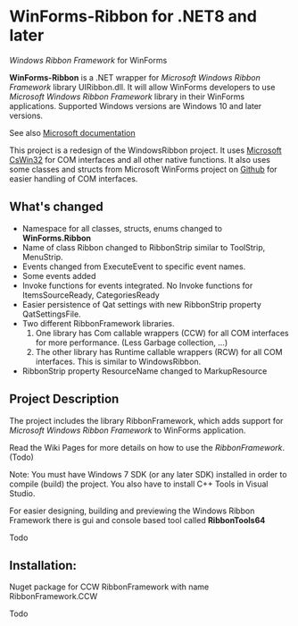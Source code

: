 # WinForms-Ribbon for .NET8 and later

*Windows Ribbon Framework* for WinForms

**WinForms-Ribbon** is a .NET wrapper for *Microsoft Windows Ribbon Framework* library UIRibbon.dll. It will allow WinForms developers to use *Microsoft Windows Ribbon Framework* library in their WinForms applications.
Supported Windows versions are Windows 10 and later versions.

See also [Microsoft documentation](https://learn.microsoft.com/en-us/windows/win32/windowsribbon/-uiplat-windowsribbon-entry)

This project is a redesign of the WindowsRibbon project. It uses [Microsoft CsWin32](https://github.com/microsoft/CsWin32) for COM interfaces and all other native functions.
It also uses some classes and structs from Microsoft WinForms project on [Github](https://github.com/dotnet/winforms) for easier handling of COM interfaces.

## What's changed

- Namespace for all classes, structs, enums changed to **WinForms.Ribbon**
- Name of class Ribbon changed to RibbonStrip similar to ToolStrip, MenuStrip.
- Events changed from ExecuteEvent to specific event names.
- Some events added
- Invoke functions for events integrated. No Invoke functions for ItemsSourceReady, CategoriesReady 
- Easier persistence of Qat settings with new RibbonStrip property QatSettingsFile.
- Two different RibbonFramework libraries.
  1. One library has Com callable wrappers (CCW) for all COM interfaces for more performance. (Less Garbage collection, ...) 
  2. The other library has Runtime callable wrappers (RCW) for all COM interfaces. This is similar to WindowsRibbon.
- RibbonStrip property ResourceName changed to MarkupResource

## **Project Description**

The project includes the library RibbonFramework, which adds support for *Microsoft Windows Ribbon Framework* to WinForms application.

Read the Wiki Pages for more details on how to use the *RibbonFramework*. (Todo)

Note: You must have Windows 7 SDK (or any later SDK) installed in order to compile (build) the project.
You also have to install C++ Tools in Visual Studio.

For easier designing, building and previewing the Windows Ribbon Framework there is gui and console based tool called **RibbonTools64**

Todo

## Installation:

Nuget package for CCW RibbonFramework with name RibbonFramework.CCW

Todo
